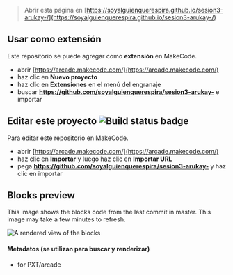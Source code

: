  


> Abrir esta página en [https://soyalguienquerespira.github.io/sesion3-arukay-/](https://soyalguienquerespira.github.io/sesion3-arukay-/)

## Usar como extensión

Este repositorio se puede agregar como **extensión** en MakeCode.

* abrir [https://arcade.makecode.com/](https://arcade.makecode.com/)
* haz clic en **Nuevo proyecto**
* haz clic en **Extensiones** en el menú del engranaje
* buscar **https://github.com/soyalguienquerespira/sesion3-arukay-** e importar

## Editar este proyecto ![Build status badge](https://github.com/soyalguienquerespira/sesion3-arukay-/workflows/MakeCode/badge.svg)

Para editar este repositorio en MakeCode.

* abrir [https://arcade.makecode.com/](https://arcade.makecode.com/)
* haz clic en **Importar** y luego haz clic en **Importar URL**
* pega **https://github.com/soyalguienquerespira/sesion3-arukay-** y haz clic en importar

## Blocks preview

This image shows the blocks code from the last commit in master.
This image may take a few minutes to refresh.

![A rendered view of the blocks](https://github.com/soyalguienquerespira/sesion3-arukay-/raw/master/.github/makecode/blocks.png)

#### Metadatos (se utilizan para buscar y renderizar)

* for PXT/arcade
<script src="https://makecode.com/gh-pages-embed.js"></script><script>makeCodeRender("{{ site.makecode.home_url }}", "{{ site.github.owner_name }}/{{ site.github.repository_name }}");</script>
